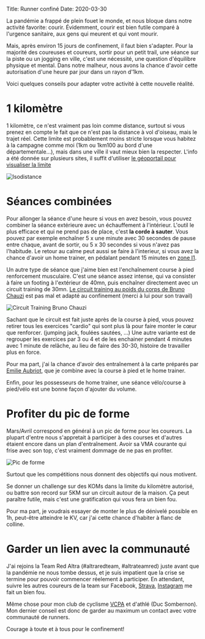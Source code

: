 Title: Runner confiné
Date: 2020-03-30

La pandémie a frappé de plein fouet le monde, et nous bloque dans notre
activité favorite: courir. Évidemment, courir est bien futile comparé à
l'urgence sanitaire, aux gens qui meurent et qui vont mourir.

Mais, après environ 15 jours de confinement, il faut bien s'adapter. Pour la
majorité des coureuses et coureurs, sortir pour un petit trail, une séance sur
la piste ou un jogging en ville, c'est une nécessité, une question d'équilibre
physique et mental. Dans notre malheur, nous avons la chance d'avoir cette
autorisation d'une heure par jour dans un rayon d'1km.

Voici quelques conseils pour adapter votre activité à cette nouvelle réalité.

1 kilomètre
===========

1 kilomètre, ce n'est vraiment pas loin comme distance, surtout si vous prenez
en compte le fait que ce n'est pas la distance à vol d'oiseau, mais le trajet réel. 
Cette limite est probablement moins stricte lorsque vous habitez à la campagne 
comme moi (1km ou 1km100 au bord d'une départementale...), mais dans une ville 
il vaut mieux bien la respecter. L'info a été donnée sur plusieurs 
sites, il suffit d'utiliser [le géoportail pour visualiser 
la limite](https://www.generation-nt.com/geoportail-ign-france-zone-1-km-visualiser-deplacement-derogatoire-actualite-1974629.html)

![Isodistance](/images/isodistance.png "Isodistance")

Séances combinées
=================

Pour allonger la séance d'une heure si vous en avez besoin, vous pouvez combiner
la séance extérieure avec un échauffement à l'intérieur. L'outil le plus efficace
et qui ne prend pas de place, c'est **la corde à sauter**. Vous pouvez par exemple
enchaîner 5 x une minute avec 30 secondes de pause entre chaque, avant de sortir, 
ou 5 x 30 secondes si vous n'avez pas l'habitude. Le retour au calme 
peut aussi se faire à l'interieur, si vous avez la chance d'avoir un home trainer,
en pédalant pendant 15 minutes en [zone I1](https://www.lepape-info.com/entrainement/entrainement-cyclisme/cyclisme-les-echelles-dintensite).

Un autre type de séance que j'aime bien est l'enchaînement course à pied renforcement
musculaire. C'est une séance assez intense, qui va consister à faire un footing 
à l'extérieur de 40mn, puis enchaîner directement avec un circuit training de 
30mn. [Le circuit training au poids du corps de Bruno Chauzi](https://entrainement-sportif.fr/programme-musculation-complet-sans-materiel.htm) est pas mal et adapté au confinement (merci à lui pour son travail)

![Circuit Training Bruno Chauzi](/images/chauzi.png "Chauzi")

Sachant que le circuit est fait juste après de la course à pied, vous pouvez retirer
tous les exercices "cardio" qui sont plus là pour faire monter le cœur que renforcer.
(jumping jack, foulées sautées, ...) 
Une autre variante est de regrouper les exercices par 3 ou 4 et de les enchainer
pendant 4 minutes avec 1 minute de relâche, au lieu de faire des 30-30, histoire de
travailler plus en force.

Pour ma part, j'ai la chance d'avoir des entraînement à la carte préparés par 
[Emilie Aubriot](https://emilieaubriot.wixsite.com/coachfitrun), que je combine 
avec la course à pied et le home trainer.

Enfin, pour les possesseurs de home trainer, une séance vélo/course à pied/vélo est 
une bonne façon d'ajouter du volume.


Profiter du pic de forme
========================

Mars/Avril correspond en général à un pic de forme pour les coureurs. La
plupart d'entre nous s'appretait à participer à des courses et d'autres étaient
encore dans un plan d'entraînement. Avoir sa VMA courante qui frise avec son
top, c'est vraiment dommage de ne pas en profiter.

![Pic de forme](/images/pic.png "Pic de forme")

Surtout que les compétitions nous donnent des objectifs qui nous motivent.

Se donner un challenge sur des KOMs dans la limite du kilomètre autorisé, ou 
battre son record sur 5KM sur un circuit autour de la maison. Ça peut paraître
futile, mais c'est une gratification qui vous fera un bien fou.

Pour ma part, je voudrais essayer de monter le plus de dénivelé possible en 1h,
peut-être atteindre le KV, car j'ai cette chance d'habiter à flanc de colline.

Garder un lien avec la communauté
=================================

J'ai rejoins la Team Red Altra (#altraredteam, #altrateamred) juste avant que
la pandémie ne nous tombe dessus, et je suis impatient que la crise se termine
pour pouvoir commencer réelement à participer.
En attendant, suivre les autres coureurs de la team sur Facebook, 
[Strava](https://www.strava.com/clubs/590268),
[Instagram](https://www.instagram.com/explore/tags/altrateamred/) me fait un bien fou.

Même chose pour mon club de cyclisme [VCPA](https://www.strava.com/clubs/vcpa) et 
d'athlé (Duc Sombernon). Mon dernier conseil est donc de garder au maximum un contact avec votre communauté de runners. 


Courage à toute et à tous pour le confinement!
